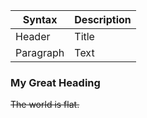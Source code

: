 | Syntax | Description |
| ----------- | ----------- |
| Header | Title |
| Paragraph | Text |

### My Great Heading

~~The world is flat.~~
